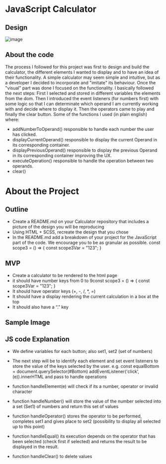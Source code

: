 
# JavaScript Calculator

## Design
![image](https://user-images.githubusercontent.com/26740359/184817141-9e7ab67a-51b3-4253-8171-80c8e225e65e.png)

## About the code
The process I followed for this project was first to design and build the calculator, the different elements I wanted to display and to have an idea of their functionality. A simple calculator may seem simple and intuitive, but as a developer I decided to incorporate and "imitate" its behaviour. Once the "visual" part was done I focused on the functionality. 
I basically followed the next steps:
First I selected and stored in different variables the elements from the dom. Then I introduced the event listeners (for numbers first) with some logic so that I can determinate which operand I am currently working with and decide where to display it. Then the operators came to play and finally the clear button. Some of the functions I used (in plain english) where:
- addNumberToOperand() responsible to handle each number the user has clicked.
- displayCurrentOperand() responsible to display the current Operand in its corresponding container.
- displayPreviousOperand() responsible to display the previous Operand in its corresponding container improving the UX.
- executeOperation() responsible to handle the operation between two operands.
- clear()

# About the Project
## Outline
- Create a README.md on your Calculator repository that includes a picture of the design you will be reproducing
- Using HTML + SCSS, recreate the design that you chose
- In the README.md add a breakdown of your project for the JavaScript part of the code. We encourage you to be as granular as possible. const scope3 = () => { const scope3Var = "123"; }
## MVP
- Create a calculator to be rendered to the html page
- it should have number keys from 0 to 9const scope3 = () => { const scope3Var = "123"; }
- It should have operator keys (+, -, /, *, =)
- It should have a display rendering the current calculation in a box at the top
- It should also have a “.” key

## Sample Image


## JS code Explanation
- We define variables for each button; also set1, set2 (set of numbers)

- The next step will be to identify each element and set event listeners to store the value of the keys selected by the user.
  e.g. const equalBottom = document.querySelector(#Bottom)
        addEventListener('click', (e)).innerHTML and pass to handle operations


- function handleElement(e) will check if its a number, operator or invalid character
- function handleNumber() will store the value of the number selected into a set (Set1) of numbers and return this set of values
- function handleOperator() stores the operator to be performed, completes set1 and gives place to set2 (possibility to display all selected up to this point)
- function handleEqual() its execution depends on the operator that has been selected (check first if selected) and returns the result to be displayed in the result.
- function handleClear() to delete values

